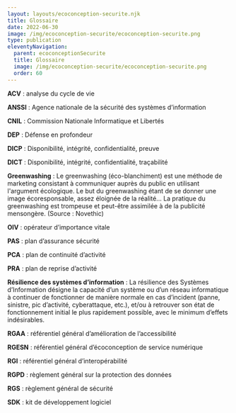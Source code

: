 ```yaml
---
layout: layouts/ecoconception-securite.njk
title: Glossaire
date: 2022-06-30
image: /img/ecoconception-securite/ecoconception-securite.png
type: publication
eleventyNavigation:
  parent: ecoconceptionSecurite
  title: Glossaire
  image: /img/ecoconception-securite/ecoconception-securite.png
  order: 60
---
```


**ACV** : analyse du cycle de vie

**ANSSI** : Agence nationale de la sécurité des systèmes d’information

**CNIL** : Commission Nationale Informatique et Libertés

**DEP** : Défense en profondeur

**DICP** : Disponibilité, intégrité, confidentialité, preuve

**DICT** : Disponibilité, intégrité, confidentialité, traçabilité

**Greenwashing** : Le greenwashing (éco-blanchiment) est une méthode de marketing consistant à communiquer auprès du public en utilisant l'argument écologique. Le but du greenwashing étant de se donner une image écoresponsable, assez éloignée de la réalité... La pratique du greenwashing est trompeuse et peut-être assimilée à de la publicité mensongère. (Source : Novethic)

**OIV** : opérateur d’importance vitale

**PAS** : plan d’assurance sécurité

**PCA** : plan de continuité d’activité

**PRA** : plan de reprise d’activité

**Résilience des systèmes d’information** : La résilience des Systèmes d’Information désigne la capacité d’un système ou d’un réseau informatique à continuer de fonctionner de manière normale en cas d’incident (panne, sinistre, pic d’activité, cyberattaque, etc.), et/ou à retrouver son état de fonctionnement initial le plus rapidement possible, avec le minimum d’effets indésirables.

**RGAA** : référentiel général d’amélioration de l’accessibilité

**RGESN** : référentiel général d’écoconception de service numérique

**RGI** : référentiel général d’interopérabilité

**RGPD** : règlement général sur la protection des données

**RGS** : règlement général de sécurité

**SDK** : kit de développement logiciel

